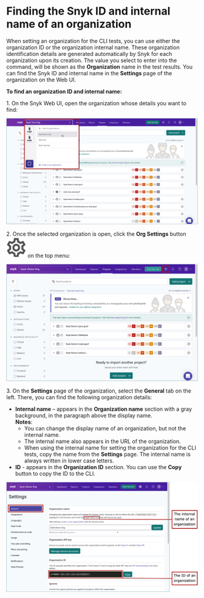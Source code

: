 # Finding the Snyk ID and internal name of an organization

When setting an organization for the CLI tests, you can use either the organization ID or the organization internal name. These organization identification details are generated automatically by Snyk for each organization upon its creation. The value you select to enter into the command, will be shown as the **Organization** name in the test results. You can find the Snyk ID and internal name in the **Settings** page of the organization on the Web UI.

**To find an organization ID and internal name:**

1\. On the Snyk Web UI, open the organization whose details you want to find:

![](<../../../../.gitbook/assets/Snyk Code - CLI - Org - Selecting from UI.png>)

2\. Once the selected organization is open, click the **Org Settings** button <img src="../../../../.gitbook/assets/Snyk Code - CLI - Org Settings button - Icon.png" alt="" data-size="line"> on the top menu:

![](<../../../../.gitbook/assets/Snyk Code - CLI - Org Settings button.png>)

3\. On the **Settings** page of the organization, select the **General** tab on the left. There, you can find the following organization details:

* **Internal name** – appears in the **Organization name** section with a gray background, in the paragraph above the display name.\
  **Notes**:
  * You can change the display name of an organization, but not the internal name.
  * The internal name also appears in the URL of the organization.
  * When using the internal name for setting the organization for the CLI tests, copy the name from the **Settings** page. The internal name is always written in lower case letters.
* **ID** - appears in the **Organization ID** section. You can use the **Copy** button to copy the ID to the CLI.

![](<../../../../.gitbook/assets/Snyk Code - CLI - Org - Details.png>)
